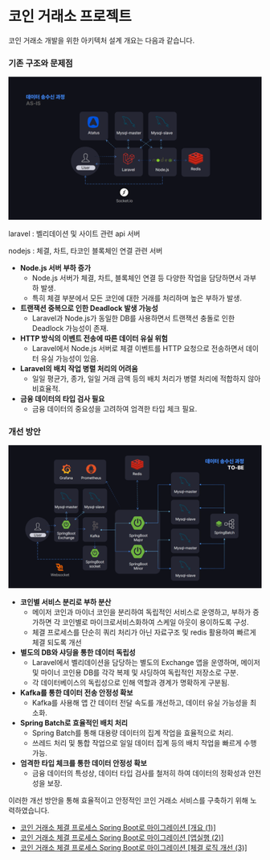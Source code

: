 # 코인 거래소 프로젝트

코인 거래소 개발을 위한 아키텍처 설계 개요는 다음과 같습니다.

### 기존 구조와 문제점

![AS-IS.png](images/AS-IS.png)

laravel : 벨리데이션 및 사이트 관련 api 서버

nodejs : 체결, 차트, 타코인 블록체인 연결 관련 서버

- **Node.js 서버 부하 증가**
    - Node.js 서버가 체결, 차트, 블록체인 연결 등 다양한 작업을 담당하면서 과부하 발생.
    - 특히 체결 부분에서 모든 코인에 대한 거래를 처리하며 높은 부하가 발생.
- **트랜잭션 중복으로 인한 Deadlock 발생 가능성**
    - Laravel과 Node.js가 동일한 DB를 사용하면서 트랜잭션 충돌로 인한 Deadlock 가능성이 존재.
- **HTTP 방식의 이벤트 전송에 따른 데이터 유실 위험**
    - Laravel에서 Node.js 서버로 체결 이벤트를 HTTP 요청으로 전송하면서 데이터 유실 가능성이 있음.
- **Laravel의 배치 작업 병렬 처리의 어려움**
    - 일일 평균가, 종가, 일일 거래 금액 등의 배치 처리가 병렬 처리에 적합하지 않아 비효율적.
- **금융 데이터의 타입 검사 필요**
    - 금융 데이터의 중요성을 고려하여 엄격한 타입 체크 필요.

### 개선 방안

![TO-BE.png](images/TO-BE.png)
- **코인별 서비스 분리로 부하 분산**
    - 메이저 코인과 마이너 코인을 분리하여 독립적인 서비스로 운영하고, 부하가 증가하면 각 코인별로 마이크로서비스화하여 스케일 아웃이 용이하도록 구성.
    - 체결 프로세스를 단순히 쿼리 처리가 아닌 자료구조 및 redis 활용하여 빠르게 체결 되도록 개선
- **별도의 DB와 샤딩을 통한 데이터 독립성**
    - Laravel에서 벨리데이션을 담당하는 별도의 Exchange 앱을 운영하며, 메이저 및 마이너 코인용 DB를 각각 복제 및 샤딩하여 독립적인 저장소로 구분.
    - 각 데이터베이스의 독립성으로 인해 역할과 경계가 명확하게 구분됨.
- **Kafka를 통한 데이터 전송 안정성 확보**
    - Kafka를 사용해 앱 간 데이터 전달 속도를 개선하고, 데이터 유실 가능성을 최소화.
- **Spring Batch로 효율적인 배치 처리**
    - Spring Batch를 통해 대용량 데이터의 집계 작업을 효율적으로 처리.
    - 쓰레드 처리 및 통합 작업으로 일일 데이터 집계 등의 배치 작업을 빠르게 수행 가능.
- **엄격한 타입 체크를 통한 데이터 안정성 확보**
    - 금융 데이터의 특성상, 데이터 타입 검사를 철저히 하여 데이터의 정확성과 안전성을 보장.

이러한 개선 방안을 통해 효율적이고 안정적인 코인 거래소 서비스를 구축하기 위해 노력하였습니다.

- [코인 거래소 체결 프로세스 Spring Boot로 마이그레이션 [개요 (1)]](https://lead-icicle-cc1.notion.site/Spring-Boot-1-12da7b429bd08095bf92ca3e84960ec8)
- [코인 거래소 체결 프로세스 Spring Boot로 마이그레이션 [앱실행 (2)]](https://lead-icicle-cc1.notion.site/Spring-Boot-2-12da7b429bd08052a573cfeda8e94187)
- [코인 거래소 체결 프로세스 Spring Boot로 마이그레이션 [체결 로직 개선 (3)]](https://lead-icicle-cc1.notion.site/Spring-Boot-3-12ea7b429bd0802aa15cd4764cf65be7)